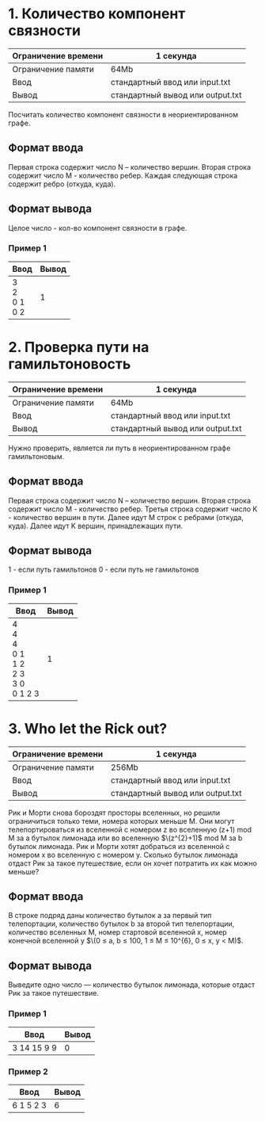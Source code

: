 # 1. Количество компонент связности

| Ограничение времени | 1 секунда |
|---------------------|-----------|
| Ограничение памяти  | 64Mb      |
| Ввод                | стандартный ввод или input.txt   |
| Вывод               | стандартный вывод или output.txt |

Посчитать количество компонент связности в неориентированном графе.

## Формат ввода

Первая строка содержит число N – количество вершин.
Вторая строка содержит число M - количество ребер.
Каждая следующая строка содержит ребро (откуда, куда).

## Формат вывода

Целое число - кол-во компонент связности в графе.

### Пример 1

| Ввод | Вывод |
|------|-------|
|3<br>2<br>0 1<br>0 2   | 1  |

# 2. Проверка пути на гамильтоновость

| Ограничение времени | 1 секунда |
|---------------------|-----------|
| Ограничение памяти  | 64Mb      |
| Ввод                | стандартный ввод или input.txt   |
| Вывод               | стандартный вывод или output.txt |

Нужно проверить, является ли путь в неориентированном графе гамильтоновым.

## Формат ввода

Первая строка содержит число N – количество вершин.
Вторая строка содержит число M - количество ребер.
Третья строка содержит число K - количество вершин в пути.
Далее идут M строк с ребрами (откуда, куда).
Далее идут K вершин, принадлежащих пути.

## Формат вывода

1 - если путь гамильтонов
0 - если путь не гамильтонов

### Пример 1

| Ввод | Вывод |
|------|-------|
|4<br>4<br>4<br>0 1<br>1 2<br>2 3<br>3 0<br>0 1 2 3   | 1  |


# 3. Who let the Rick out?

| Ограничение времени | 1 секунда |
|---------------------|-----------|
| Ограничение памяти  | 256Mb      |
| Ввод                | стандартный ввод или input.txt   |
| Вывод               | стандартный вывод или output.txt |

Рик и Морти снова бороздят просторы вселенных, но решили ограничиться только теми, номера которых меньше M. Они могут телепортироваться из вселенной с номером z во вселенную (z+1) mod M за a бутылок лимонада или во вселенную $\(z^{2}+1)$ mod M за b бутылок лимонада. Рик и Морти хотят добраться из вселенной с номером x во вселенную с номером y. Сколько бутылок лимонада отдаст Рик за такое путешествие, если он хочет потратить их как можно меньше?

## Формат ввода

В строке подряд даны количество бутылок a за первый тип телепортации, количество бутылок b за второй тип телепортации, количество вселенных M, номер стартовой вселенной x, номер конечной вселенной y $\(0 ≤ a, b ≤ 100, 1 ≤ M ≤ 10^{6}, 0 ≤ x, y < M)$.

## Формат вывода

Выведите одно число — количество бутылок лимонада, которые отдаст Рик за такое путешествие.

### Пример 1

| Ввод | Вывод |
|------|-------|
|3 14 15 9 9   | 0  |

### Пример 2

| Ввод | Вывод |
|------|-------|
|6 1 5 2 3   | 6  |
